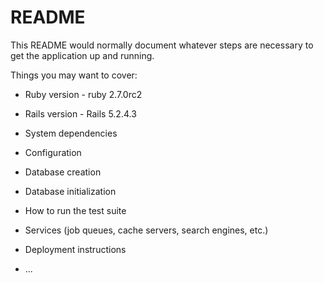 # README

This README would normally document whatever steps are necessary to get the
application up and running.

Things you may want to cover:

* Ruby version - ruby 2.7.0rc2

* Rails version - Rails 5.2.4.3

* System dependencies

* Configuration

* Database creation

* Database initialization

* How to run the test suite

* Services (job queues, cache servers, search engines, etc.)

* Deployment instructions

* ...
